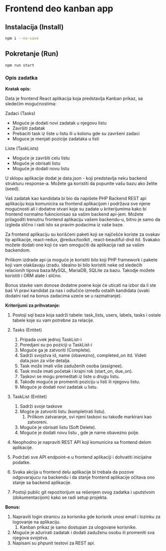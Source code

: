 # Frontend deo kanban app

## Instalacija (Install)
```bash
npm i --no-save
```

## Pokretanje (Run)
```bash
npm run start
```


### Opis zadatka
**Kratak opis:**

Data je frontend React aplikacija koja predstavlja Kanban prikaz, sa sledećim mogućnostima:

Zadaci (Tasks)

 - Moguće je dodati novi zadatak u njegovu listu
 - Završiti zadatak
 - Prebaciti task iz liste u listu ili u kolonu gde su završeni zadaci
 - Moguce je menjati pozicije zadataka u listi

Liste (TaskLists)

- Moguće je završiti celu listu
- Moguće je obrisati listu
- Moguće je dodati novu listu


U sklopu aplikacije dodat je data.json  - koji predstavlja neku backend strukturu response-a. Možete ga koristiti da popunite vašu bazu ako želite (seed).



Vaš zadatak kao kandidata bi bio da napišete PHP Backend REST api aplikaciju koja komunicira sa frontend aplikacijom i podržava sve njene mogućnosti ali i dodatne stvari koje su zadate u kriterijumima kako bi frontend normalno fukncionisao sa vašim backend api-jem. Možete prilagoditi trenutnu frontend aplikaciju vašem backendu-u, bitno je samo da izgleda slično i radi isto sa pravim podacima iz vaše baze.

Za frontend aplikaciju su korišćeni paketi koji se najčešće koriste za ovakav tip aplikacije, react-redux, @redux/toolkit , react-beautiful-dnd itd. Svakako možete dodati one koji će vam omogućiti da aplikacija radi sa vašim backendom.




Prilikom izdrade api-ja moguće je koristiti bilo koji PHP framework i pakete koji vam olakšavaju izradu. Idealno bi bilo koristiti neke od sledećih relacionih tipova baza:MySQL, MariaDB, SQLite za bazu. Takodje možete koristiti i ORM alate i slično.

Bonus stavke vam donose dodatne poene koje će uticati na izbor da li ste baš Vi pravi kandidat za nas i odlučiće između ostalih kandidata (svaki dodatni rad na bonus zadacima uzeće se u razmatranje).



**Kriterijumi za prihvatanje:**


1. Postoji sql baza koja sadrži tabele: task_lists, users, labels, tasks i ostale tabele koje su vam potrebne za relacije.

2. Tasks (Entitet)

   1. Pripada uvek jednoj TaskList-i
   2. Poredjani su po poziciji u TaskList-i
   3. Moguće ga je zatvoriti (Complete).
   4. Sadrži svojstva id, name (obavezno), completed_on itd. Videti data.json za više detalja.
   5. Task može imati više zaduženih osoba (assignee).
   6. Task može imati početak i krajni rok (start_on, due_on).
   7. Taskovi se mogu premeštati iz liste u drugu listu.
   8. Takođe moguće je promeniti poziciju u listi ili njegovu listu.
   9. Moguće je dodati novi zadatak u listu.

3. TaskList (Entitet)

   1. Sadrži svoje taskove
   2. Mogće je zatvoriti listu (kompletirati listu).
      1. Prilikom zatvaranje, svi njeni taskovi su takođe markirani kao zatvoreni.
   3. Moguće je obrisati listu (Soft Delete).
   4. Moguće je dodati novu listu , gde je name obavezno polje.
4. Neophodno je napraviti REST API koji komunicira sa frontend delom aplikacije.
5. Podržati sve API endpoint-e u frontend aplikaciji i dohvatiti inicijalne podatke.
6. Svaka akcija u frontend delu aplikacije bi trebala da pozove odgovarajucu na backendu i da stanje frontend aplikacije očitava ono stanje sa backend aplikacije.
7. Postoji public git repozitorijum sa rešenjem ovog zadatka i uputstvom (dokumentacijom) kako se radi setup projekta.



**Bonus:**


1. Napraviti login stranicu za korisnika gde korisnik unosi email i lozinku za logovanje na aplikaciju.
   1. Kanban prikaz je samo dostupan za ulogovane korisnike.
2. Moguće je ažurirati zadatak i dodati zaduženu osobu ili promeniti sva njegova svojstva.
3. Napisani su phpunit testovi za REST api.
